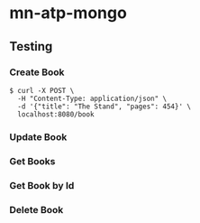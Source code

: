 # mn-atp-mongo

## Testing

### Create Book

```shell
$ curl -X POST \
  -H "Content-Type: application/json" \
  -d '{"title": "The Stand", "pages": 454}' \
  localhost:8080/book
```

### Update Book

### Get Books

### Get Book by Id

### Delete Book